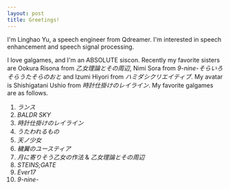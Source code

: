 ```yaml
---
layout: post
title: Greetings!
---
```


I'm Linghao Yu, a speech engineer from Qdreamer. I'm interested in speech enhancement and speech signal processing.


I love galgames, and I'm an ABSOLUTE siscon. Recently my favorite sisters are Ookura Risona from *乙女理論とその周辺*, Nimi Sora from *9-nine-そらいろそらうたそらのおと* and Izumi Hiyori from *ハミダシクリエイティブ*. My avatar is Shishigatani Ushio from *時計仕掛けのレイライン*. My favorite galgames are as follows. 

1. *ランス*
2. *BALDR SKY*
3. *時計仕掛けのレイライン*
4. *うたわれるもの*
5. *天ノ少女*
6. *穢翼のユースティア*
7. *月に寄りそう乙女の作法* & *乙女理論とその周辺*
8. *STEINS;GATE*
9. *Ever17*
10. *9-nine-*
